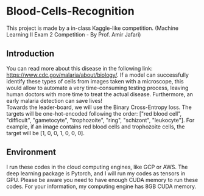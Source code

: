 # Blood-Cells-Recognition
This project is made by a in-class Kaggle-like competition. (Machine Learning II Exam 2 Competition - By Prof. Amir Jafari)
<br>

## Introduction
You can read more about this disease in the following link: https://www.cdc.gov/malaria/about/biology/. If a model can successfully identify these types of cells from images taken with a microscope, this would allow to automate a very time-consuming testing process, leaving human doctors with more time to treat the actual disease. Furthermore, an early malaria detection can save lives!
<br>
Towards the leader-board, we will use the Binary Cross-Entropy loss. The targets will be one-hot-encoded following the order: ["red blood cell", "difficult", "gametocyte", "trophozoite", "ring", "schizont", "leukocyte"]. For example, if an image contains red blood cells and trophozoite cells, the target will be [1, 0, 0, 1, 0, 0, 0].
<br>

## Environment
I run these codes in the cloud computing engines, like GCP or AWS. The deep learning package is Pytorch, and I will run my codes as tensors in GPU. Please be aware you need to have enough CUDA memory to run these codes. For your information, my computing engine has 8GB CUDA memory.
